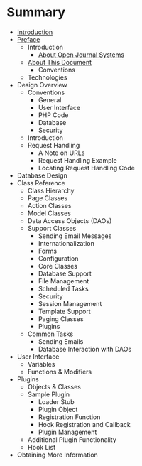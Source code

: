 # Summary

* [Introduction](README.md)
* [Preface](preface.md)
   * Introduction
       * [About Open Journal Systems](about_open_journal_systems.md)
   * [About This Document](about_this_document.md)
       * Conventions
   * Technologies
* Design Overview
   * Conventions
       * General
       * User Interface
       * PHP Code
       * Database
       * Security
   * Introduction
   * Request Handling
       * A Note on URLs
       * Request Handling Example
       * Locating Request Handling Code
* Database Design
* Class Reference
   * Class Hierarchy
   * Page Classes
   * Action Classes
   * Model Classes
   * Data Access Objects (DAOs)
   * Support Classes
       * Sending Email Messages
       * Internationalization
       * Forms
       * Configuration
       * Core Classes
       * Database Support
       * File Management
       * Scheduled Tasks
       * Security
       * Session Management
       * Template Support
       * Paging Classes
       * Plugins
   * Common Tasks
       * Sending Emails
       * Database Interaction with DAOs
* User Interface
   * Variables
   * Functions & Modifiers
* Plugins
   * Objects & Classes
   * Sample Plugin
       * Loader Stub
       * Plugin Object
       * Registration Function
       * Hook Registration and Callback
       * Plugin Management
   * Additional Plugin Functionality
   * Hook List
* Obtaining More Information

